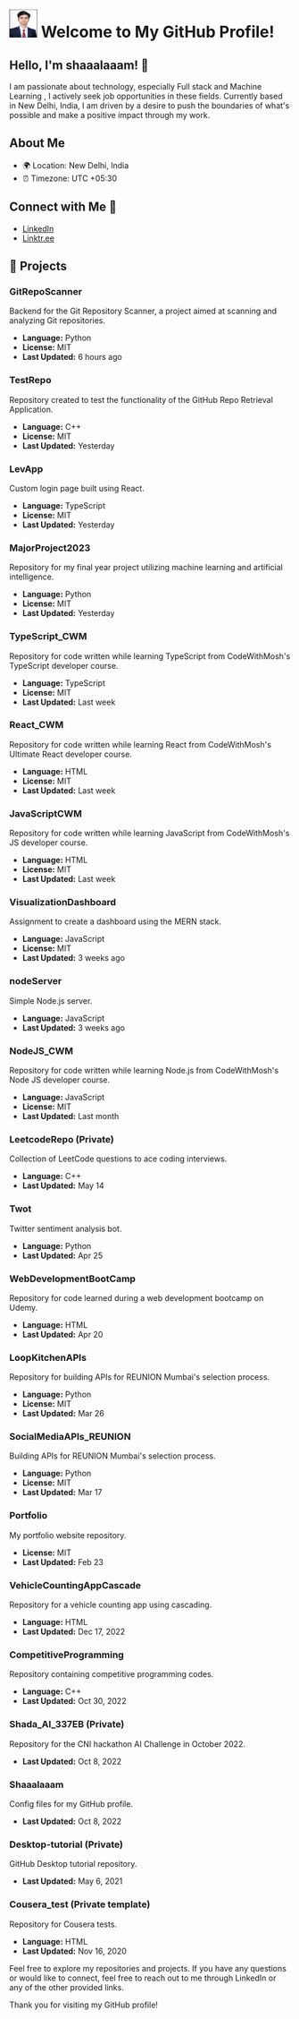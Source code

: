 # <img src="./Shadab_Photo.jpg" alt="Profile Picture" width="50" height="50"> Welcome to My GitHub Profile!

## Hello, I'm shaaalaaam! 👋

I am passionate about technology, especially Full stack and Machine Learning , I actively seek job opportunities in these fields. Currently based in New Delhi, India, I am driven by a desire to push the boundaries of what's possible and make a positive impact through my work.

## About Me

- 🌍 Location: New Delhi, India
- ⏰ Timezone: UTC +05:30

## Connect with Me 🤝

- [LinkedIn](https://www.linkedin.com/in/sha1am)
- [Linktr.ee](https://linktr.ee/sha1am)

## 💼 Projects

### GitRepoScanner
Backend for the Git Repository Scanner, a project aimed at scanning and analyzing Git repositories.

- **Language:** Python
- **License:** MIT
- **Last Updated:** 6 hours ago

### TestRepo
Repository created to test the functionality of the GitHub Repo Retrieval Application.

- **Language:** C++
- **License:** MIT
- **Last Updated:** Yesterday

### LevApp
Custom login page built using React.

- **Language:** TypeScript
- **License:** MIT
- **Last Updated:** Yesterday

### MajorProject2023
Repository for my final year project utilizing machine learning and artificial intelligence.

- **Language:** Python
- **License:** MIT
- **Last Updated:** Yesterday

### TypeScript_CWM
Repository for code written while learning TypeScript from CodeWithMosh's TypeScript developer course.

- **Language:** TypeScript
- **License:** MIT
- **Last Updated:** Last week

### React_CWM
Repository for code written while learning React from CodeWithMosh's Ultimate React developer course.

- **Language:** HTML
- **License:** MIT
- **Last Updated:** Last week

### JavaScriptCWM
Repository for code written while learning JavaScript from CodeWithMosh's JS developer course.

- **Language:** HTML
- **License:** MIT
- **Last Updated:** Last week

### VisualizationDashboard
Assignment to create a dashboard using the MERN stack.

- **Language:** JavaScript
- **License:** MIT
- **Last Updated:** 3 weeks ago

### nodeServer
Simple Node.js server.

- **Language:** JavaScript
- **Last Updated:** 3 weeks ago

### NodeJS_CWM
Repository for code written while learning Node.js from CodeWithMosh's Node JS developer course.

- **Language:** JavaScript
- **License:** MIT
- **Last Updated:** Last month

### LeetcodeRepo (Private)
Collection of LeetCode questions to ace coding interviews.

- **Language:** C++
- **Last Updated:** May 14

### Twot
Twitter sentiment analysis bot.

- **Language:** Python
- **Last Updated:** Apr 25

### WebDevelopmentBootCamp
Repository for code learned during a web development bootcamp on Udemy.

- **Language:** HTML
- **Last Updated:** Apr 20

### LoopKitchenAPIs
Repository for building APIs for REUNION Mumbai's selection process.

- **Language:** Python
- **License:** MIT
- **Last Updated:** Mar 26

### SocialMediaAPIs_REUNION
Building APIs for REUNION Mumbai's selection process.

- **Language:** Python
- **License:** MIT
- **Last Updated:** Mar 17

### Portfolio
My portfolio website repository.

- **License:** MIT
- **Last Updated:** Feb 23

### VehicleCountingAppCascade
Repository for a vehicle counting app using cascading.

- **Language:** HTML
- **Last Updated:** Dec 17, 2022

### CompetitiveProgramming
Repository containing competitive programming codes.

- **Language:** C++
- **Last Updated:** Oct 30, 2022

### Shada_AI_337EB (Private)
Repository for the CNI hackathon AI Challenge in October 2022.

- **Last Updated:** Oct 8, 2022

### Shaaalaaam
Config files for my GitHub profile.

- **Last Updated:** Oct 8, 2022

### Desktop-tutorial (Private)
GitHub Desktop tutorial repository.

- **Last Updated:** May 6, 2021

### Cousera_test (Private template)
Repository for Cousera tests.

- **Language:** HTML
- **Last Updated:** Nov 16, 2020

Feel free to explore my repositories and projects. If you have any questions or would like to connect, feel free to reach out to me through LinkedIn or any of the other provided links.

Thank you for visiting my GitHub profile!
